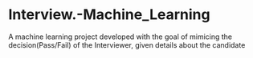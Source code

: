 # Interview.-Machine_Learning

A machine learning project developed with the goal of mimicing the decision(Pass/Fail) of the Interviewer, given details about the candidate
